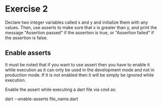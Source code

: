 # Exercise 2

Declare two integer variables called x and y and initialize them with any values. Then, use asserts to make sure that x is greater than y, and print the message "Assertion passed" if the assertion is true, or "Assertion failed" if the assertion is false.

## Enable asserts

It must be noted that if you want to use assert then you have to enable it while execution as it can only be used in the development mode and not in production mode. If it is not enabled then it will be simply be ignored while execution.

Enable the assert while executing a dart file via cmd as:

dart --enable-asserts file_name.dart
